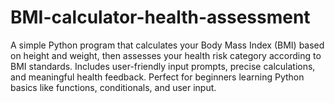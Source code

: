 # BMI-calculator-health-assessment
A simple Python program that calculates your Body Mass Index (BMI) based on height and weight, then assesses your health risk category according to BMI standards. Includes user-friendly input prompts, precise calculations, and meaningful health feedback. Perfect for beginners learning Python basics like functions, conditionals, and user input.
